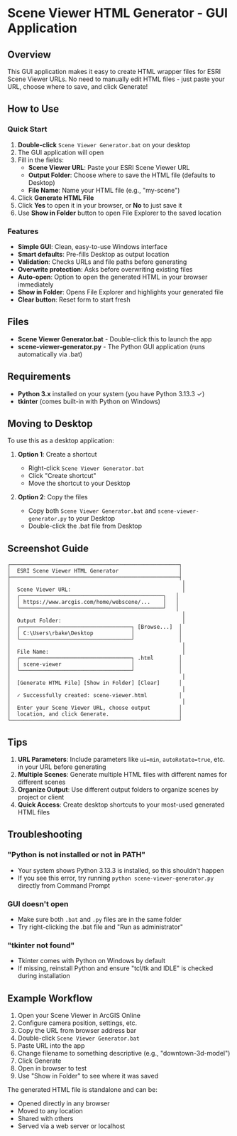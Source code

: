 # Scene Viewer HTML Generator - GUI Application

## Overview

This GUI application makes it easy to create HTML wrapper files for ESRI Scene Viewer URLs. No need to manually edit HTML files - just paste your URL, choose where to save, and click Generate!

## How to Use

### Quick Start
1. **Double-click** `Scene Viewer Generator.bat` on your desktop
2. The GUI application will open
3. Fill in the fields:
   - **Scene Viewer URL**: Paste your ESRI Scene Viewer URL
   - **Output Folder**: Choose where to save the HTML file (defaults to Desktop)
   - **File Name**: Name your HTML file (e.g., "my-scene")
4. Click **Generate HTML File**
5. Click **Yes** to open it in your browser, or **No** to just save it
6. Use **Show in Folder** button to open File Explorer to the saved location

### Features

- **Simple GUI**: Clean, easy-to-use Windows interface
- **Smart defaults**: Pre-fills Desktop as output location
- **Validation**: Checks URLs and file paths before generating
- **Overwrite protection**: Asks before overwriting existing files
- **Auto-open**: Option to open the generated HTML in your browser immediately
- **Show in Folder**: Opens File Explorer and highlights your generated file
- **Clear button**: Reset form to start fresh

## Files

- **Scene Viewer Generator.bat** - Double-click this to launch the app
- **scene-viewer-generator.py** - The Python GUI application (runs automatically via .bat)

## Requirements

- **Python 3.x** installed on your system (you have Python 3.13.3 ✓)
- **tkinter** (comes built-in with Python on Windows)

## Moving to Desktop

To use this as a desktop application:

1. **Option 1**: Create a shortcut
   - Right-click `Scene Viewer Generator.bat`
   - Click "Create shortcut"
   - Move the shortcut to your Desktop

2. **Option 2**: Copy the files
   - Copy both `Scene Viewer Generator.bat` and `scene-viewer-generator.py` to your Desktop
   - Double-click the .bat file from Desktop

## Screenshot Guide

```
┌─────────────────────────────────────────────────────┐
│  ESRI Scene Viewer HTML Generator                   │
├─────────────────────────────────────────────────────┤
│                                                      │
│  Scene Viewer URL:                                   │
│  ┌─────────────────────────────────────────────┐   │
│  │ https://www.arcgis.com/home/webscene/...    │   │
│  └─────────────────────────────────────────────┘   │
│                                                      │
│  Output Folder:                                      │
│  ┌───────────────────────────────────┐ [Browse...]  │
│  │ C:\Users\rbake\Desktop            │              │
│  └───────────────────────────────────┘              │
│                                                      │
│  File Name:                                          │
│  ┌───────────────────────────────────┐ .html        │
│  │ scene-viewer                      │              │
│  └───────────────────────────────────┘              │
│                                                      │
│  [Generate HTML File] [Show in Folder] [Clear]      │
│                                                      │
│  ✓ Successfully created: scene-viewer.html          │
│                                                      │
│  Enter your Scene Viewer URL, choose output         │
│  location, and click Generate.                      │
└─────────────────────────────────────────────────────┘
```

## Tips

1. **URL Parameters**: Include parameters like `ui=min`, `autoRotate=true`, etc. in your URL before generating
2. **Multiple Scenes**: Generate multiple HTML files with different names for different scenes
3. **Organize Output**: Use different output folders to organize scenes by project or client
4. **Quick Access**: Create desktop shortcuts to your most-used generated HTML files

## Troubleshooting

### "Python is not installed or not in PATH"
- Your system shows Python 3.13.3 is installed, so this shouldn't happen
- If you see this error, try running `python scene-viewer-generator.py` directly from Command Prompt

### GUI doesn't open
- Make sure both `.bat` and `.py` files are in the same folder
- Try right-clicking the .bat file and "Run as administrator"

### "tkinter not found"
- Tkinter comes with Python on Windows by default
- If missing, reinstall Python and ensure "tcl/tk and IDLE" is checked during installation

## Example Workflow

1. Open your Scene Viewer in ArcGIS Online
2. Configure camera position, settings, etc.
3. Copy the URL from browser address bar
4. Double-click `Scene Viewer Generator.bat`
5. Paste URL into the app
6. Change filename to something descriptive (e.g., "downtown-3d-model")
7. Click Generate
8. Open in browser to test
9. Use "Show in Folder" to see where it was saved

The generated HTML file is standalone and can be:
- Opened directly in any browser
- Moved to any location
- Shared with others
- Served via a web server or localhost
